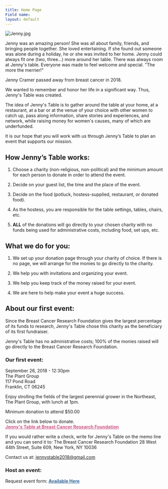 ```yaml
---
title: Home Page
Field name: 
layout: default
---
```


![Jenny.jpg](http://jennystable.org/images/Jenny.jpg)

Jenny was an amazing person! She was all about family, friends, and bringing people together.  She loved entertaining.  If she found out someone was alone during a holiday, he or she was invited to her home.  Jenny could always fit one (two, three...) more around her table.  There was always room at Jenny's table.  Everyone was made to feel welcome and special.  "The more the merrier!"

Jenny Cramer passed away from breast cancer in 2018.

We wanted to remember and honor her life in a significant way.  Thus, Jenny's Table was created.

The idea of Jenny's Table is to gather around the table at your home, at a restaurant, at a bar or at the venue of your choice with other women to catch up, pass along information, share stories and experiences, and network, while raising money for women's causes, many of which are underfunded.

It is our hope that you will work with us through Jenny’s Table to plan an event that supports our mission.

## How Jenny’s Table works:

1. Choose a charity (non-religious, non-political) and the minimum amount for each person to donate in order to attend the event.

2. Decide on your guest list, the time and the place of the event.

3. Decide on the food (potluck, hostess-supplied, restaurant, or donated food).

4. As the hostess, you are responsible for the table settings, tables, chairs, etc.

5. **ALL** of the donations will go directly to your chosen charity with no funds being used for administrative costs, including food, set ups, etc.

## What we do for you:

1. We set up your donation page through your charity of choice.  If there is no page, we will arrange for the monies to go directly to the charity.

2. We help you with invitations and organizing your event.

3. We help you keep track of the money raised for your event.

4. We are here to help make your event a huge success.

## About our first event:

Since the Breast Cancer Research Foundation gives the largest percentage of its funds to research, Jenny's Table chose this charity as the beneficiary of its first fundraiser.

Jenny's Table has no administrative costs; 100% of the monies raised will go directly to the Breast Cancer Research Foundation.

### Our first event:

September 26, 2018 - 12:30pm  
The Plant Group  
117 Pond Road  
Franklin, CT 06245

Enjoy strolling the fields of the largest perennial grower in the Northeast, The Plant Group, with lunch at 1pm.

Minimum donation to attend $50.00

Click on the link below to donate.  
<a href="https://give.bcrf.org/fundraiser/1550582" style="color: #CD5787; font-weight: bold;">Jenny's Table at Breast Cancer Research Foundation</a>

If you would rather write a check, write for Jenny's Table on the memo line and you can send it to:
The Breast Cancer Research Foundation 
28 West 44th Street, Suite 609, New York, NY 10036

Contact us at: <a href="mailto:jennystable2018@gmail.com" style="color: #336699; font-weight: bold;">jennystable2018@gmail.com</a>



### Host an event:

Request event form: <a href="http://jennystable.org/event-request-form" style="color: #336699; font-weight: bold;">Available Here</a>